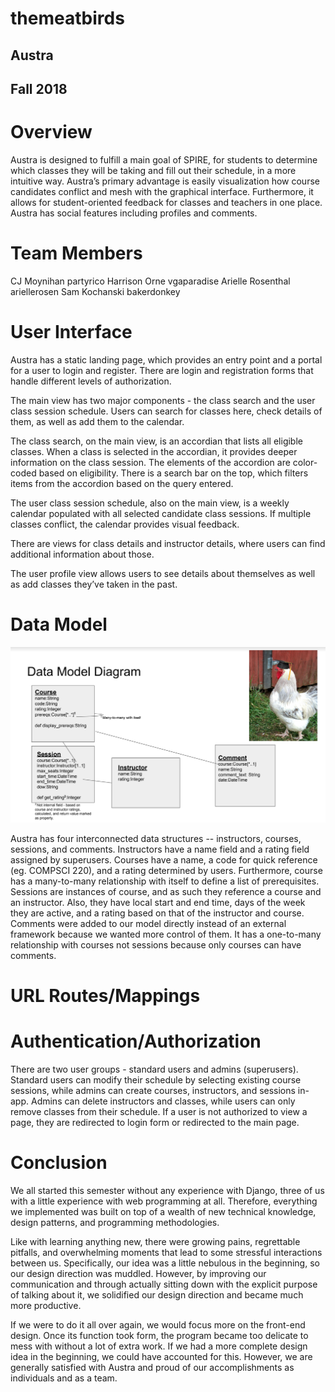 # themeatbirds
## Austra
## Fall 2018

# Overview 
Austra is designed to fulfill a main goal of SPIRE, for students to determine which classes they will be taking and fill out their schedule, in a more intuitive way. Austra’s primary advantage is easily visualization how course candidates conflict and mesh with the graphical interface. Furthermore, it allows for student-oriented feedback for classes and teachers in one place. Austra has social features including profiles and comments. 

# Team Members
CJ Moynihan		    partyrico
Harrison Orne		vgaparadise
Arielle Rosenthal   ariellerosen
Sam Kochanski	    bakerdonkey

# User Interface 
Austra has a static landing page, which provides an entry point and a portal for a user to login and register. There are login and registration forms that handle different levels of authorization.

The main view has two major components - the class search and the user class session schedule. Users can search for classes here, check details of them, as well as add them to the calendar. 

The class search, on the main view, is an accordian that lists all eligible classes. When a class is selected in the accordian, it provides deeper information on the class session. The elements of the accordion are color-coded based on eligibility. There is a search bar on the top, which filters items from the accordion based on the query entered.

The user class session schedule, also on the main view, is a weekly calendar populated with all selected candidate class sessions. If multiple classes conflict, the calendar provides visual feedback.

There are views for class details and instructor details, where users can find additional information about those. 

The user profile view allows users to see details about themselves as well as add classes they’ve taken in the past. 

# Data Model

![](models.png)

Austra has four interconnected data structures -- instructors, courses, sessions, and comments. Instructors have a name field and a rating field assigned by superusers. Courses have a name, a code for quick reference (eg. COMPSCI 220), and a rating determined by users. Furthermore, course has a many-to-many relationship with itself to define a list of prerequisites. Sessions are instances of course, and as such they reference a course and an instructor. Also, they have local start and end time, days of the week they are active, and a rating based on that of the instructor and course. Comments were added to our model directly instead of an external framework because we wanted more control of them. It has a one-to-many relationship with courses not sessions because only courses can have comments. 

# URL Routes/Mappings

# Authentication/Authorization
There are two user groups - standard users and admins (superusers). Standard users can modify their schedule by selecting existing course sessions, while admins can create courses, instructors, and sessions in-app. Admins can delete instructors and classes, while users can only remove classes from their schedule. If a user is not authorized to view a page, they are redirected to login form or redirected to the main page.

# Conclusion
We all started this semester without any experience with Django, three of us with a little experience with web programming at all. Therefore, everything we implemented was built on top of a wealth of new technical knowledge, design patterns, and programming methodologies. 

Like with learning anything new, there were growing pains, regrettable pitfalls, and overwhelming moments that lead to some stressful interactions between us. Specifically, our idea was a little nebulous in the beginning, so our design direction was muddled. However, by improving our communication and through actually sitting down with the explicit purpose of talking about it, we solidified our design direction and became much more productive.

If we were to do it all over again, we would focus more on the front-end design. Once its function took form, the program became too delicate to mess with without a lot of extra work. If we had a more complete design idea in the beginning, we could have accounted for this. However, we are generally satisfied with Austra and proud of our accomplishments as individuals and as a team.

